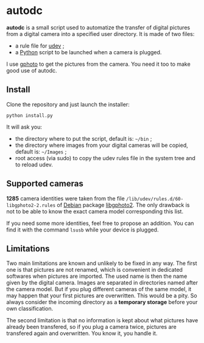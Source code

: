 autodc
======

**autodc** is a small script used to automatize the transfer of digital
pictures from a digital camera into a specified user directory.
It is made of two files:
 * a rule file for [udev](http://wiki.debian.org/udev) ;
 * a [Python](http://python.org) script to be launched when a camera is plugged.

I use [gphoto](http://gphoto.org) to get the pictures from the camera. You
need it too to make good use of autodc.


Install
-------
Clone the repository and just launch the installer:

    python install.py

It will ask you:
 * the directory where to put the script, default is: `~/bin` ;
 * the directory where images from your digital cameras will be copied,
   default is: `~/Images` ;
 * root access (via sudo) to copy the udev rules file in the system tree and
   to reload udev.


Supported cameras
-----------------
**1285** camera identities were taken from the file
`/lib/udev/rules.d/60-libgphoto2-2.rules` of
[Debian](http://debian.org) package 
[libgphoto2](http://packages.debian.org/wheezy/libgphoto2-2).
The only drawback is not to be able to know the exact camera model
corresponding this list.

If you need some more identities, feel free to propose an addition.
You can find it with the command `lsusb` while your device is plugged.


Limitations
-----------
Two main limitations are known and unlikely to be fixed in any way.
The first one is that pictures are not renamed, which is convenient 
in dedicated softwares when pictures are imported. The used name is
then the name given by the digital camera. Images are separated in
directories named after the camera model. But if you plug different
cameras of the same model, it may happen that your first pictures
are overwritten. This would be a pity. So always consider the incoming 
directory as a **temporary storage** before your own classification.

The second limitation is that no information is kept about
what pictures have already been transfered, so if you plug
a camera twice, pictures are transfered again and overwritten.
You know it, you handle it.
